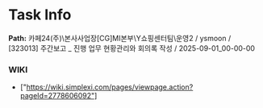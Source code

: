 # Task Info

**Path:** 카페24(주)\본사사업장\[CG]MI본부\Y쇼핑센터팀\운영2 / ysmoon / [323013] 주간보고 _ 진행 업무 현황관리와 회의록 작성 / 2025-09-01_00-00-00

### WIKI
- ["https://wiki.simplexi.com/pages/viewpage.action?pageId=2778606092"]

